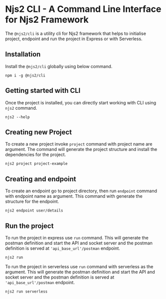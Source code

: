 Njs2 CLI - A Command Line Interface for Njs2 Framework
================================================

The `@njs2/cli` is a utility cli for Njs2 framework that helps to initialise project, endpoint and run the project in Express or with Serverless.

## Installation
Install the `@njs2/cli` globally using below command. 
```
npm i -g @njs2/cli
```

## Getting started with CLI
Once the project is installed, you can directly start working with CLI using `njs2` command.
```
njs2 --help
```

## Creating new Project
To create a new project invoke `project` command with project name are argument. The command will generate the project structure and install the dependencies for the project.
```
njs2 project project-example
```

## Creating and endpoint
To create an endpoint go to project directory, then run `endpoint` command with endpoint name as argument. This command with generate the structure for the endpoint.
```
njs2 endpoint user/details
```

## Run the project
To run the project in express use `run` command. This will generate the postman definition and start the API and socket server and the postman definition is served at `'api_base_url'/postman` endpoint.
```
njs2 run
```

To run the project in serverless use `run` command with serverless as the argument. This will generate the postman definition and start the API and socket server and the postman definition is served at `'api_base_url'/postman` endpoint.
```
njs2 run serverless
```